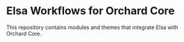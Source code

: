 # Elsa Workflows for Orchard Core

This repository contains modules and themes that integrate Elsa with Orchard Core.
